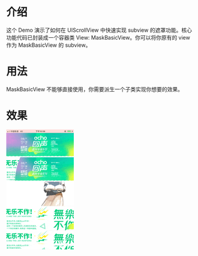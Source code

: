 # 介绍

这个 Demo 演示了如何在 UIScrollView 中快速实现 subview 的遮罩功能。核心功能代码已封装成一个容器类 View:  MaskBasicView。你可以将你原有的 view 作为 MaskBasicView 的 subview。

# 用法

MaskBasicView 不能够直接使用，你需要派生一个子类实现你想要的效果。

# 效果

![](./demo.gif)